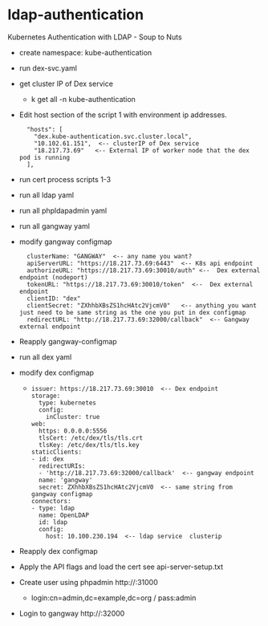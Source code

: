 # ldap-authentication
Kubernetes Authentication with LDAP - Soup to Nuts
* create namespace: kube-authentication
* run dex-svc.yaml
* get cluster IP of Dex service
  - k get all -n kube-authentication
* Edit host section of the script 1 with environment ip addresses.
  ```  
    "hosts": [
      "dex.kube-authentication.svc.cluster.local", 
      "10.102.61.151",  <-- clusterIP of Dex service
      "18.217.73.69"   <-- External IP of worker node that the dex pod is running
    ],
  ```  
* run cert process scripts 1-3
* run all  ldap yaml
* run all phpldapadmin yaml
* run all gangway yaml
* modify gangway configmap
  ``` 
    clusterName: "GANGWAY"  <-- any name you want?
    apiServerURL: "https://18.217.73.69:6443"  <-- K8s api endpoint
    authorizeURL: "https://18.217.73.69:30010/auth" <--  Dex external endpoint (nodeport)
    tokenURL: "https://18.217.73.69:30010/token"  <--  Dex external endpoint
    clientID: "dex"
    clientSecret: "ZXhhbXBsZS1hcHAtc2VjcmV0"   <-- anything you want just need to be same string as the one you put in dex configmap
    redirectURL: "http://18.217.73.69:32000/callback"  <-- Gangway external endpoint
  ```     
* Reapply gangway-configmap
* run all dex yaml
* modify dex configmap
  * ```  
    issuer: https://18.217.73.69:30010  <-- Dex endpoint
    storage:
      type: kubernetes
      config:
        inCluster: true
    web:
      https: 0.0.0.0:5556
      tlsCert: /etc/dex/tls/tls.crt
      tlsKey: /etc/dex/tls/tls.key
    staticClients:
    - id: dex 
      redirectURIs:
      - 'http://18.217.73.69:32000/callback'  <-- gangway endpoint
      name: 'gangway'
      secret: ZXhhbXBsZS1hcHAtc2VjcmV0  <-- same string from gangway configmap
    connectors:
    - type: ldap
      name: OpenLDAP
      id: ldap
      config:
        host: 10.100.230.194  <-- ldap service  clusterip  
* Reapply dex configmap
* Apply the API flags and load the cert see api-server-setup.txt


* Create user using phpadmin http://<Kubeadmin worker node ip>:31000
  * login:cn=admin,dc=example,dc=org / pass:admin
* Login to gangway http://<Kubeadmin worker node ip>:32000
